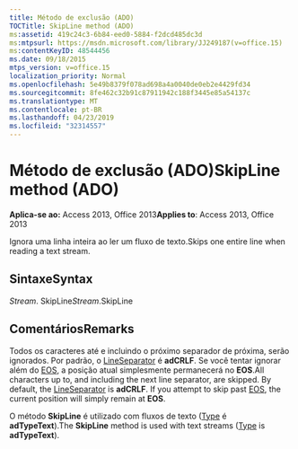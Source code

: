```yaml
---
title: Método de exclusão (ADO)
TOCTitle: SkipLine method (ADO)
ms:assetid: 419c24c3-6b84-eed0-5884-f2dcd485dc3d
ms:mtpsurl: https://msdn.microsoft.com/library/JJ249187(v=office.15)
ms:contentKeyID: 48544456
ms.date: 09/18/2015
mtps_version: v=office.15
localization_priority: Normal
ms.openlocfilehash: 5e49b8379f078ad698a4a0040de0eb2e4429fd34
ms.sourcegitcommit: 8fe462c32b91c87911942c188f3445e85a54137c
ms.translationtype: MT
ms.contentlocale: pt-BR
ms.lasthandoff: 04/23/2019
ms.locfileid: "32314557"
---
```

# <a name="skipline-method-ado"></a><span data-ttu-id="3c60b-102">Método de exclusão (ADO)</span><span class="sxs-lookup"><span data-stu-id="3c60b-102">SkipLine method (ADO)</span></span>


<span data-ttu-id="3c60b-103">**Aplica-se ao:** Access 2013, Office 2013</span><span class="sxs-lookup"><span data-stu-id="3c60b-103">**Applies to**: Access 2013, Office 2013</span></span>

<span data-ttu-id="3c60b-104">Ignora uma linha inteira ao ler um fluxo de texto.</span><span class="sxs-lookup"><span data-stu-id="3c60b-104">Skips one entire line when reading a text stream.</span></span>

## <a name="syntax"></a><span data-ttu-id="3c60b-105">Sintaxe</span><span class="sxs-lookup"><span data-stu-id="3c60b-105">Syntax</span></span>

<span data-ttu-id="3c60b-106">*Stream*. SkipLine</span><span class="sxs-lookup"><span data-stu-id="3c60b-106">*Stream*.SkipLine</span></span>

## <a name="remarks"></a><span data-ttu-id="3c60b-107">Comentários</span><span class="sxs-lookup"><span data-stu-id="3c60b-107">Remarks</span></span>

<span data-ttu-id="3c60b-p101">Todos os caracteres até e incluindo o próximo separador de próxima, serão ignorados. Por padrão, o [LineSeparator](lineseparator-property-ado.md) é **adCRLF**. Se você tentar ignorar além do [EOS](eos-property-ado.md), a posição atual simplesmente permanecerá no **EOS**.</span><span class="sxs-lookup"><span data-stu-id="3c60b-p101">All characters up to, and including the next line separator, are skipped. By default, the [LineSeparator](lineseparator-property-ado.md) is **adCRLF**. If you attempt to skip past [EOS](eos-property-ado.md), the current position will simply remain at **EOS**.</span></span>

<span data-ttu-id="3c60b-111">O método **SkipLine** é utilizado com fluxos de texto ([Type](type-property-ado-stream.md) é **adTypeText**).</span><span class="sxs-lookup"><span data-stu-id="3c60b-111">The **SkipLine** method is used with text streams ([Type](type-property-ado-stream.md) is **adTypeText**).</span></span>

